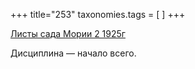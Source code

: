 +++
title="253"
taxonomies.tags = [
]
+++


[Листы сада Мории 2 1925г](/agni/1925)




Дисциплина — начало всего.   


